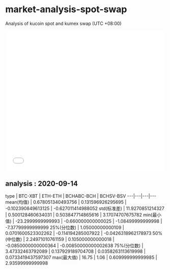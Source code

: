 # market-analysis-spot-swap
Analysis of kucoin spot and kumex swap (UTC +08:00)

<iframe width="100%" height="440" src="./data.html" frameborder="no" border="0" scrolling="no"></iframe>

## analysis : 2020-09-14

type | BTC-XBT | ETH-ETH | BCHABC-BCH | BCHSV-BSV 
---|---|---|---
mean(均值) | 0.678051340493756 | 0.131596926295695 | -0.102390849613125 | -0.627011414988052
std(标准差) | 11.9270851214327 | 0.500128460634031 | 0.503847714865616 | 3.17074707675782
min(最小值) | -23.2999999999993 | -0.660000000000025 | -1.08499999999998 | -7.37799999999999
25%(分位数) | 1.05000000000109 | 0.0701600523302262 | -0.114194285007922 | -0.0426318962178973
50%(中位数) | 2.24971010761159 | 0.105000000000018 | -0.0850000000000364 | -0.00850000000002638
75%(分位数) | 3.47332463792089 | 0.137929189704708 | 0.0358263113619998 | 0.0733419437597307
max(最大值) | 16.75 | 1.06 | 0.609999999999985 | 2.93599999999998
